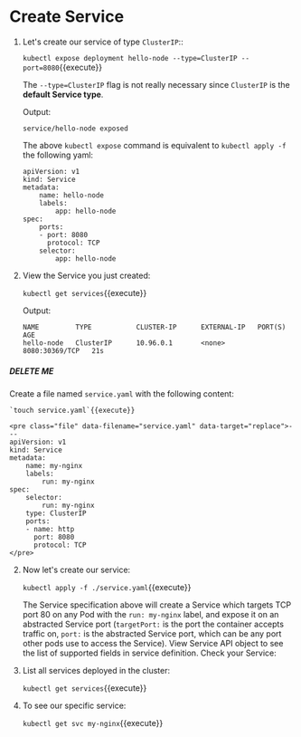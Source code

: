 # Create Service

1. Let's create our service of type `ClusterIP`::

    `kubectl expose deployment hello-node --type=ClusterIP --port=8080`{{execute}}

    The `--type=ClusterIP` flag is not really necessary since `ClusterIP` is the **default Service type**.

    Output:

    ```
    service/hello-node exposed
    ```

    The above `kubectl expose` command is equivalent to `kubectl apply -f` the following yaml:

    ```
    apiVersion: v1
    kind: Service
    metadata:
        name: hello-node
        labels:
            app: hello-node
    spec:
        ports:
        - port: 8080
          protocol: TCP
        selector:
            app: hello-node

    ```

2. View the Service you just created:

    `kubectl get services`{{execute}}

    Output:

    ```
    NAME         TYPE           CLUSTER-IP      EXTERNAL-IP   PORT(S)          AGE
    hello-node   ClusterIP      10.96.0.1       <none>        8080:30369/TCP   21s
    ```


##### DELETE ME #####

Create a file named `service.yaml` with the following content:
    
    `touch service.yaml`{{execute}}

    <pre class="file" data-filename="service.yaml" data-target="replace">---
    apiVersion: v1
    kind: Service
    metadata:
        name: my-nginx
        labels:
            run: my-nginx
    spec:
        selector:
            run: my-nginx
        type: ClusterIP
        ports:
        - name: http
          port: 8080
          protocol: TCP
    </pre>

2. Now let's create our service:

    `kubectl apply -f ./service.yaml`{{execute}}

    The Service specification above will create a Service which targets TCP port 80 on any Pod with the `run: my-nginx` label, and expose it on an abstracted Service port (`targetPort:` is the port the container accepts traffic on, `port:` is the abstracted Service port, which can be any port other pods use to access the Service). View Service API object to see the list of supported fields in service definition. Check your Service:


3. List all services deployed in the cluster:

    `kubectl get services`{{execute}}

4. To see our specific service:

    `kubectl get svc my-nginx`{{execute}}